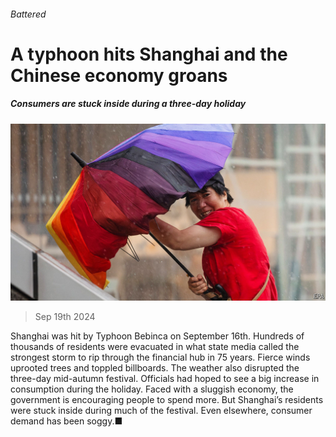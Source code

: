 ###### Battered

# A typhoon hits Shanghai and the Chinese economy groans 

##### Consumers are stuck inside during a three-day holiday 

![image](images/20240921_CNP005.jpg) 

> Sep 19th 2024 

Shanghai was hit by Typhoon Bebinca on September 16th. Hundreds of thousands of residents were evacuated in what state media called the strongest storm to rip through the financial hub in 75 years. Fierce winds uprooted trees and toppled billboards. The weather also disrupted the three-day mid-autumn festival. Officials had hoped to see a big increase in consumption during the holiday. Faced with a sluggish economy, the government is encouraging people to spend more. But Shanghai’s residents were stuck inside during much of the festival. Even elsewhere, consumer demand has been soggy.■

